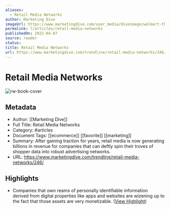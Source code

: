 ```yaml
---
aliases:
  - Retail Media Networks
author: Marketing Dive
imageUrl: https://www.marketingdive.com/user_media/diveimage/walmart-thunder.jpg
permalink: l/articles/retail-media-networks
publishedOn: 2022-04-07
source: reader
status: 
title: Retail Media Networks
url: https://www.marketingdive.com/trendline/retail-media-networks/246/
---
```

# Retail Media Networks

![rw-book-cover](https://www.marketingdive.com/user_media/diveimage/walmart-thunder.jpg)

## Metadata

- Author: [[Marketing Dive]]
- Full Title: Retail Media Networks
- Category: #articles
- Document Tags: [[ecommerce]] [[favorite]] [[marketing]]
- Summary: After gaining traction for years, retail media is now generating billions in revenue for companies that can deftly spin their troves of shopper data into robust advertising networks.
- URL: https://www.marketingdive.com/trendline/retail-media-networks/246/

## Highlights

- Companies that own reams of personally identifiable information derived from digital properties like apps and websites are wizening up to the fact that those assets are very monetizable. ([View Highlight](https://read.readwise.io/read/01gmntvh811xyxqb8qe4wshcn7))
